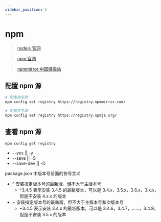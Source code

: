 ```yaml
---
sidebar_position: 3
---
```


# npm

> [nodejs 官网](https://nodejs.org/zh-cn/)

> [npm 官网](https://www.npmjs.com/)

> [npmmirror 中国镜像站](https://npmmirror.com/)

## 配置 npm 源

```bash
# 配置淘宝源
npm config set registry https://registry.npmmirror.com/

# 配置官方源
npm config set registry https://registry.npmjs.org/
```

## 查看 npm 源

```bash
npm config get registry
```

-   --yes || -y
-   --save || -S
-   --save-dev || -D

package.json 中版本号前面的符号含义

-   ^ 安装指定版本号的最新版，但不大于主版本号
    -   ^3.4.5 表示安装 3.4.5 的最新版本，可以是 3.4.x，3.5.x，3.6.x，3.x.x，但是不安装 4.x.x 的版本
-   ~ 安装指定版本号的最新版，但不大于主版本号和次版本号
    -   ~3.4.5 表示安装 3.4.x 的最新版本，可以是 3.4.6，3.4.7，......，3.4.9，但是不安装 3.5.x 的版本
